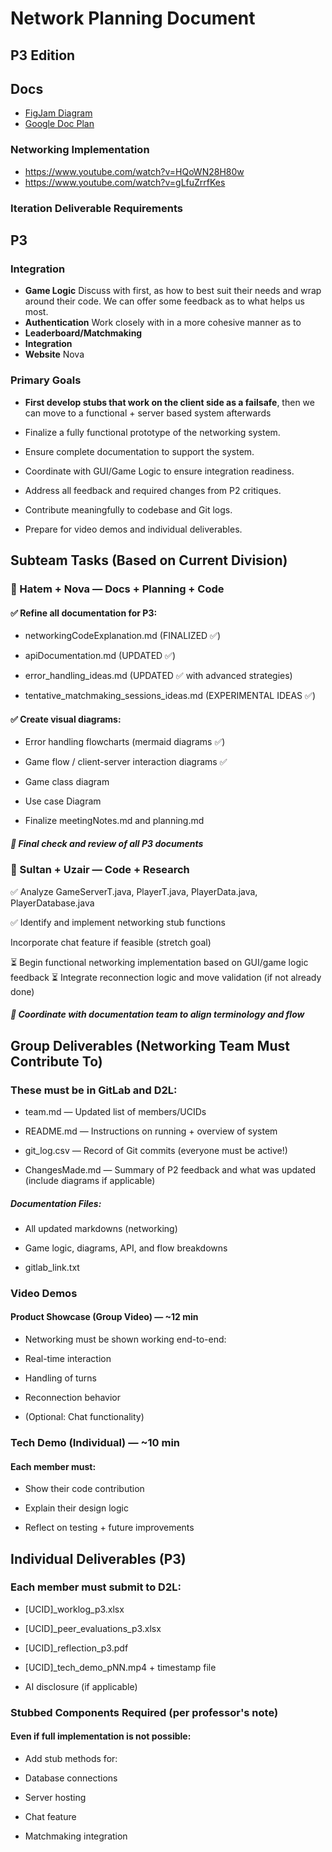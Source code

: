 # **Network Planning Document**

## P3 Edition

## Docs

- [FigJam Diagram](https://www.figma.com/board/dpFR9WEMYuxA74ZvipXcZc/process-loop?node-id=1-25&t=nhEXUiFAzE8vcAcv-1)
- [Google Doc Plan](https://docs.google.com/document/d/1O3nZ0WbedHbkeMzC8PnDiTGf0OVOONgV-Xe5WJszYR0/edit?usp=sharing)

### Networking Implementation

- https://www.youtube.com/watch?v=HQoWN28H80w
- https://www.youtube.com/watch?v=gLfuZrrfKes

### Iteration Deliverable Requirements

## P3

### Integration 

- **Game Logic** Discuss with first, as how to best suit their needs and wrap around their code. We can offer some feedback as to what helps us most.
- **Authentication** Work closely with in a more cohesive manner as to 
- **Leaderboard/Matchmaking**
- **Integration**
- **Website** Nova 

### Primary Goals
- **First develop stubs that work on the client side as a failsafe**, then we can move to a functional + server based system afterwards

- Finalize a fully functional prototype of the networking system.

- Ensure complete documentation to support the system.

- Coordinate with GUI/Game Logic to ensure integration readiness.

- Address all feedback and required changes from P2 critiques.

- Contribute meaningfully to codebase and Git logs.

- Prepare for video demos and individual deliverables.

## Subteam Tasks (Based on Current Division)

### 🔹 Hatem + Nova — Docs + Planning + Code

#### ✅ Refine all documentation for P3:

- networkingCodeExplanation.md (FINALIZED ✅)

- apiDocumentation.md (UPDATED ✅)

- error_handling_ideas.md (UPDATED ✅ with advanced strategies)

- tentative_matchmaking_sessions_ideas.md (EXPERIMENTAL IDEAS ✅)

#### ✅ Create visual diagrams:

- Error handling flowcharts (mermaid diagrams ✅)

- Game flow / client-server interaction diagrams ✅

- Game class diagram

- Use case Diagram

- Finalize meetingNotes.md and planning.md

##### 📌 Final check and review of all P3 documents

### 🔹 Sultan + Uzair — Code + Research

✅ Analyze GameServerT.java, PlayerT.java, PlayerData.java, PlayerDatabase.java

✅ Identify and implement networking stub functions

Incorporate chat feature if feasible (stretch goal)

⏳ Begin functional networking implementation based on GUI/game logic feedback
⏳ Integrate reconnection logic and move validation (if not already done)

##### 📌 Coordinate with documentation team to align terminology and flow

## Group Deliverables (Networking Team Must Contribute To)

### These must be in GitLab and D2L:

- team.md — Updated list of members/UCIDs

- README.md — Instructions on running + overview of system

- git_log.csv — Record of Git commits (everyone must be active!)

- ChangesMade.md — Summary of P2 feedback and what was updated (include diagrams if applicable)

##### Documentation Files:

- All updated markdowns (networking)

- Game logic, diagrams, API, and flow breakdowns

- gitlab_link.txt

### Video Demos

#### Product Showcase (Group Video) — ~12 min

- Networking must be shown working end-to-end:

- Real-time interaction

- Handling of turns

- Reconnection behavior

- (Optional: Chat functionality)

### Tech Demo (Individual) — ~10 min

#### Each member must:

- Show their code contribution

- Explain their design logic

- Reflect on testing + future improvements

## Individual Deliverables (P3)

### Each member must submit to D2L:

- [UCID]\_worklog_p3.xlsx

- [UCID]\_peer_evaluations_p3.xlsx

- [UCID]\_reflection_p3.pdf

- [UCID]\_tech_demo_pNN.mp4 + timestamp file

- AI disclosure (if applicable)

### Stubbed Components Required (per professor's note)

#### Even if full implementation is not possible:

- Add stub methods for:

- Database connections

- Server hosting

- Chat feature

- Matchmaking integration
